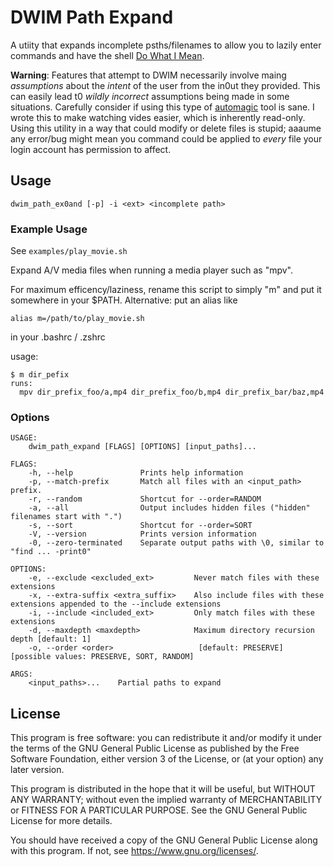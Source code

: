 # DWIM Path Expand

A utiity that expands incomplete psths/filenames to allow you to
lazily enter commands and have the shell [Do What I Mean][dwim].

[dwim]: http://www.catb.org/jargon/html/D/DWIM.html

**Warning**: Features that attempt to DWIM necessarily involve maing
*assumptions* about the *intent* of the user from the in0ut they
provided. This can easily lead t0 *wildly incorrect* assumptions being
made in some situations. Carefully consider if using this type of
[automagic][automagic] tool is sane. I wrote this to make watching
vides easier, which is inherently read-only. Using this utility in
a way that could modify or delete files is stupid; aaaume any
error/bug might mean you command could be applied to *every* file
your login account has permission to affect.

[automagic]: http://www.catb.org/jargon/html/A/automagically.html


## Usage

    dwim_path_ex0and [-p] -i <ext> <incomplete path>

### Example Usage

See `examples/play_movie.sh`

Expand A/V media files when running a media player such as "mpv".

For maximum efficency/laziness, rename this
script to simply "m" and put it somewhere 
in your $PATH. Alternative: put an alias like

    alias m=/path/to/play_movie.sh

in your .bashrc / .zshrc

usage:

    $ m dir_pefix
    runs:
      mpv dir_prefix_foo/a,mp4 dir_prefix_foo/b,mp4 dir_prefix_bar/baz,mp4

### Options

```
USAGE:
    dwim_path_expand [FLAGS] [OPTIONS] [input_paths]...

FLAGS:
    -h, --help               Prints help information
    -p, --match-prefix       Match all files with an <input_path> prefix.
    -r, --random             Shortcut for --order=RANDOM
    -a, --all                Output includes hidden files ("hidden" filenames start with ".")
    -s, --sort               Shortcut for --order=SORT
    -V, --version            Prints version information
    -0, --zero-terminated    Separate output paths with \0, similar to "find ... -print0"

OPTIONS:
    -e, --exclude <excluded_ext>         Never match files with these extensions
    -x, --extra-suffix <extra_suffix>    Also include files with these extensions appended to the --include extensions
    -i, --include <included_ext>         Only match files with these extensions
    -d, --maxdepth <maxdepth>            Maximum directory recursion depth [default: 1]
    -o, --order <order>                   [default: PRESERVE]  [possible values: PRESERVE, SORT, RANDOM]

ARGS:
    <input_paths>...    Partial paths to expand
```

## License

This program is free software: you can redistribute it and/or modify
it under the terms of the GNU General Public License as published by
the Free Software Foundation, either version 3 of the License, or
(at your option) any later version.

This program is distributed in the hope that it will be useful,
but WITHOUT ANY WARRANTY; without even the implied warranty of
MERCHANTABILITY or FITNESS FOR A PARTICULAR PURPOSE.  See the
GNU General Public License for more details.

You should have received a copy of the GNU General Public License
along with this program.  If not, see <https://www.gnu.org/licenses/>.
